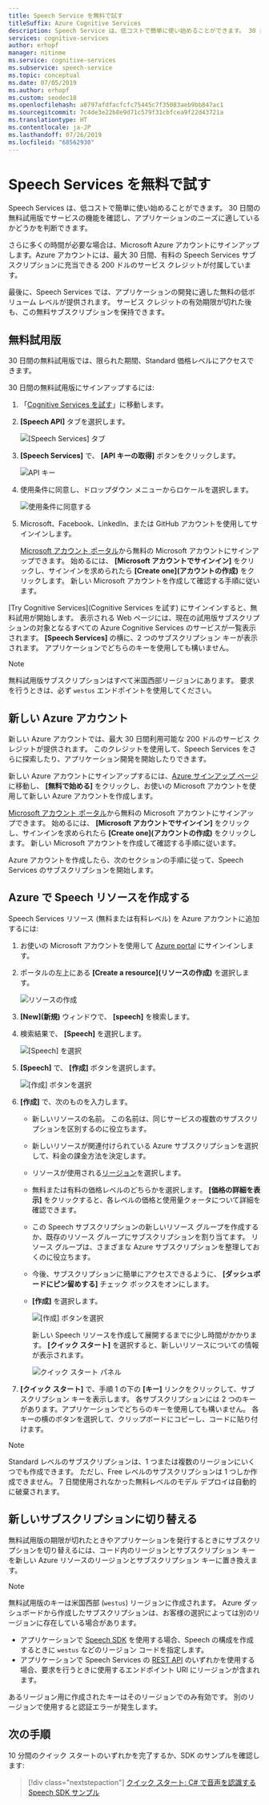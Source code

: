 ```yaml
---
title: Speech Service を無料で試す
titleSuffix: Azure Cognitive Services
description: Speech Service は、低コストで簡単に使い始めることができます。 30 日間の無料試用版でサービスの機能を確認し、アプリケーションのニーズに適しているかどうかを判断できます。
services: cognitive-services
author: erhopf
manager: nitinme
ms.service: cognitive-services
ms.subservice: speech-service
ms.topic: conceptual
ms.date: 07/05/2019
ms.author: erhopf
ms.custom: seodec18
ms.openlocfilehash: a8797afdfacfcfc75445c7f35083aeb9bb847ac1
ms.sourcegitcommit: 7c4de3e22b8e9d71c579f31cbfcea9f22d43721a
ms.translationtype: HT
ms.contentlocale: ja-JP
ms.lasthandoff: 07/26/2019
ms.locfileid: "68562930"
---
```

# <a name="try-speech-services-for-free"></a>Speech Services を無料で試す

Speech Services は、低コストで簡単に使い始めることができます。 30 日間の無料試用版でサービスの機能を確認し、アプリケーションのニーズに適しているかどうかを判断できます。

さらに多くの時間が必要な場合は、Microsoft Azure アカウントにサインアップします。Azure アカウントには、最大 30 日間、有料の Speech Services サブスクリプションに充当できる 200 ドルのサービス クレジットが付属しています。

最後に、Speech Services では、アプリケーションの開発に適した無料の低ボリューム レベルが提供されます。 サービス クレジットの有効期限が切れた後も、この無料サブスクリプションを保持できます。

## <a name="free-trial"></a>無料試用版

30 日間の無料試用版では、限られた期間、Standard 価格レベルにアクセスできます。

30 日間の無料試用版にサインアップするには:

1. 「[Cognitive Services を試す](https://azure.microsoft.com/try/cognitive-services/)」に移動します。

1. **[Speech API]** タブを選択します。

   ![[Speech Services] タブ](media/index/try-speech-api-free-trial1.png)

1. **[Speech Services]** で、 **[API キーの取得]** ボタンをクリックします。

   ![API キー](media/index/try-speech-api-free-trial2.png)

1. 使用条件に同意し、ドロップダウン メニューからロケールを選択します。

   ![使用条件に同意する](media/index/try-speech-api-free-trial3.png)

1. Microsoft、Facebook、LinkedIn、または GitHub アカウントを使用してサインインします。

    [Microsoft アカウント ポータル](https://account.microsoft.com/account)から無料の Microsoft アカウントにサインアップできます。 始めるには、 **[Microsoft アカウントでサインイン]** をクリックし、サインインを求められたら **[Create one]\(アカウントの作成\)** をクリックします。 新しい Microsoft アカウントを作成して確認する手順に従います。

[Try Cognitive Services]\(Cognitive Services を試す\) にサインインすると、無料試用が開始します。 表示される Web ページには、現在の試用版サブスクリプションの対象となるすべての Azure Cognitive Services のサービスが一覧表示されます。 **[Speech Services]** の横に、2 つのサブスクリプション キーが表示されます。 アプリケーションでどちらのキーを使用しても構いません。

> [!NOTE]
> 無料試用版サブスクリプションはすべて米国西部リージョンにあります。 要求を行うときは、必ず `westus` エンドポイントを使用してください。

## <a name="new-azure-account"></a>新しい Azure アカウント

新しい Azure アカウントでは、最大 30 日間利用可能な 200 ドルのサービス クレジットが提供されます。 このクレジットを使用して、Speech Services をさらに探索したり、アプリケーション開発を開始したりできます。

新しい Azure アカウントにサインアップするには、[Azure サインアップ ページ](https://azure.microsoft.com/free/ai/)に移動し、 **[無料で始める]** をクリックし、お使いの Microsoft アカウントを使用して新しい Azure アカウントを作成します。

[Microsoft アカウント ポータル](https://account.microsoft.com/account)から無料の Microsoft アカウントにサインアップできます。 始めるには、 **[Microsoft アカウントでサインイン]** をクリックし、サインインを求められたら **[Create one]\(アカウントの作成\)** をクリックします。 新しい Microsoft アカウントを作成して確認する手順に従います。

Azure アカウントを作成したら、次のセクションの手順に従って、Speech Services のサブスクリプションを開始します。

## <a name="create-a-speech-resource-in-azure"></a>Azure で Speech リソースを作成する

Speech Services リソース (無料または有料レベル) を Azure アカウントに追加するには:

1. お使いの Microsoft アカウントを使用して [Azure portal](https://portal.azure.com/) にサインインします。

1. ポータルの左上にある **[Create a resource]\(リソースの作成\)** を選択します。

    ![リソースの作成](media/index/try-speech-api-create-speech1.png)

1. **[New]\(新規\)** ウィンドウで、 **[speech]** を検索します。

1. 検索結果で、 **[Speech]** を選択します。

    ![[Speech] を選択](media/index/try-speech-api-create-speech2.png)

1. **[Speech]** で、 **[作成]** ボタンを選択します。

    ![[作成] ボタンを選択](media/index/try-speech-api-create-speech3.png)

1. **[作成]** で、次のものを入力します。

   * 新しいリソースの名前。 この名前は、同じサービスの複数のサブスクリプションを区別するのに役立ちます。
   * 新しいリソースが関連付けられている Azure サブスクリプションを選択して、料金の課金方法を決定します。
   * リソースが使用される[リージョン](regions.md)を選択します。
   * 無料または有料の価格レベルのどちらかを選択します。 **[価格の詳細を表示]** をクリックすると、各レベルの価格と使用量クォータについて詳細を確認できます。
   * この Speech サブスクリプションの新しいリソース グループを作成するか、既存のリソース グループにサブスクリプションを割り当てます。 リソース グループは、さまざまな Azure サブスクリプションを整理しておくのに役立ちます。
   * 今後、サブスクリプションに簡単にアクセスできるように、 **[ダッシュボードにピン留めする]** チェック ボックスをオンにします。
   * **[作成]** を選択します。

     ![[作成] ボタンを選択](media/index/try-speech-api-create-speech4.png)

     新しい Speech リソースを作成して展開するまでに少し時間がかかります。 **[クイック スタート]** を選択すると、新しいリソースについての情報が表示されます。

     ![クイック スタート パネル](media/index/try-speech-api-create-speech5.png)

1. **[クイック スタート]** で、手順 1 の下の **[キー]** リンクをクリックして、サブスクリプション キーを表示します。 各サブスクリプションには 2 つのキーがあります。アプリケーションでどちらのキーを使用しても構いません。 各キーの横のボタンを選択して、クリップボードにコピーし、コードに貼り付けます。

> [!NOTE]
> Standard レベルのサブスクリプションは、1 つまたは複数のリージョンにいくつでも作成できます。 ただし、Free レベルのサブスクリプションは 1 つしか作成できません。 7 日間使用されなかった無料レベルのモデル デプロイは自動的に破棄されます。

## <a name="switch-to-a-new-subscription"></a>新しいサブスクリプションに切り替える

無料試用版の期限が切れたときやアプリケーションを発行するときにサブスクリプションを切り替えるには、コード内のリージョンとサブスクリプション キーを新しい Azure リソースのリージョンとサブスクリプション キーに置き換えます。

> [!NOTE]
> 無料試用版のキーは米国西部 (`westus`) リージョンに作成されます。 Azure ダッシュボードから作成したサブスクリプションは、お客様の選択によっては別のリージョンに存在している場合があります。

* アプリケーションで [Speech SDK](speech-sdk.md) を使用する場合、Speech の構成を作成するときに `westus` などのリージョン コードを指定します。
* アプリケーションで Speech Services の [REST API](rest-apis.md) のいずれかを使用する場合、要求を行うときに使用するエンドポイント URI にリージョンが含まれます。

あるリージョン用に作成されたキーはそのリージョンでのみ有効です。 別のリージョンで使用すると認証エラーが発生します。

## <a name="next-steps"></a>次の手順

10 分間のクイック スタートのいずれかを完了するか、SDK のサンプルを確認します:

> [!div class="nextstepaction"]
> [クイック スタート: C# で音声を認識する](quickstart-csharp-dotnet-windows.md)
> [Speech SDK サンプル](speech-sdk.md#get-the-samples)
